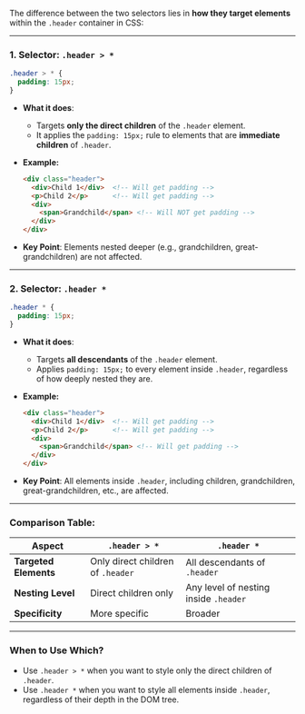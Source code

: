 The difference between the two selectors lies in **how they target elements** within the `.header` container in CSS:

---

### 1. **Selector: `.header > *`**
```css
.header > * {
  padding: 15px;
}
```

- **What it does**: 
  - Targets **only the direct children** of the `.header` element.
  - It applies the `padding: 15px;` rule to elements that are **immediate children** of `.header`.

- **Example:**
  ```html
  <div class="header">
    <div>Child 1</div>  <!-- Will get padding -->
    <p>Child 2</p>      <!-- Will get padding -->
    <div>
      <span>Grandchild</span> <!-- Will NOT get padding -->
    </div>
  </div>
  ```

- **Key Point**: Elements nested deeper (e.g., grandchildren, great-grandchildren) are not affected.

---

### 2. **Selector: `.header *`**
```css
.header * {
  padding: 15px;
}
```

- **What it does**: 
  - Targets **all descendants** of the `.header` element.
  - Applies `padding: 15px;` to every element inside `.header`, regardless of how deeply nested they are.

- **Example:**
  ```html
  <div class="header">
    <div>Child 1</div>  <!-- Will get padding -->
    <p>Child 2</p>      <!-- Will get padding -->
    <div>
      <span>Grandchild</span> <!-- Will get padding -->
    </div>
  </div>
  ```

- **Key Point**: All elements inside `.header`, including children, grandchildren, great-grandchildren, etc., are affected.

---

### **Comparison Table:**

| **Aspect**          | **`.header > *`**                  | **`.header *`**                     |
|----------------------|------------------------------------|--------------------------------------|
| **Targeted Elements** | Only direct children of `.header` | All descendants of `.header`         |
| **Nesting Level**    | Direct children only              | Any level of nesting inside `.header`|
| **Specificity**      | More specific                     | Broader                              |

---

### **When to Use Which?**
- Use `.header > *` when you want to style only the direct children of `.header`.
- Use `.header *` when you want to style all elements inside `.header`, regardless of their depth in the DOM tree.